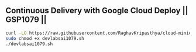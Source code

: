 ## Continuous Delivery with Google Cloud Deploy || GSP1079 || 


```bash
curl -LO https://raw.githubusercontent.com/RaghavKripasthya/cloud-minions/refs/heads/main/Continuous%20Delivery%20with%20Google%20Cloud%20Deploy%1079/devlabsai1079.sh
sudo chmod +x devlabsai1079.sh
./devlabsai1079.sh
```

</div>



